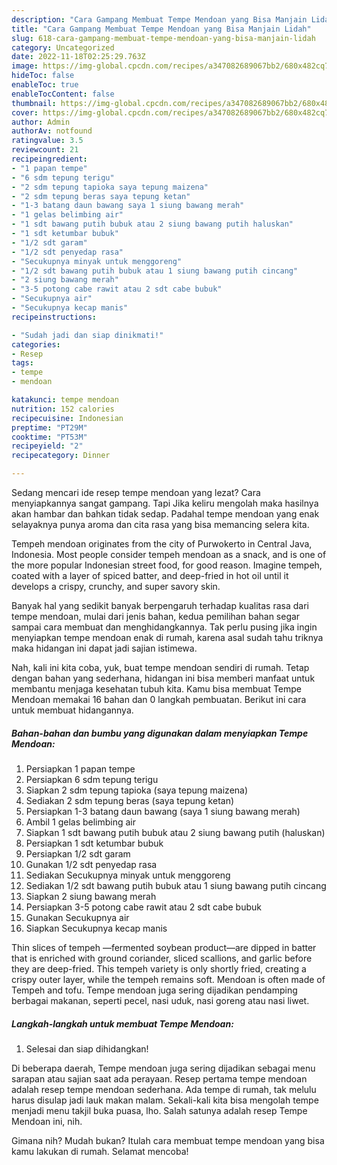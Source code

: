```yaml
---
description: "Cara Gampang Membuat Tempe Mendoan yang Bisa Manjain Lidah"
title: "Cara Gampang Membuat Tempe Mendoan yang Bisa Manjain Lidah"
slug: 618-cara-gampang-membuat-tempe-mendoan-yang-bisa-manjain-lidah
category: Uncategorized
date: 2022-11-18T02:25:29.763Z
image: https://img-global.cpcdn.com/recipes/a347082689067bb2/680x482cq70/tempe-mendoan-foto-resep-utama.jpg
hideToc: false
enableToc: true
enableTocContent: false
thumbnail: https://img-global.cpcdn.com/recipes/a347082689067bb2/680x482cq70/tempe-mendoan-foto-resep-utama.jpg
cover: https://img-global.cpcdn.com/recipes/a347082689067bb2/680x482cq70/tempe-mendoan-foto-resep-utama.jpg
author: Admin
authorAv: notfound
ratingvalue: 3.5
reviewcount: 21
recipeingredient:
- "1 papan tempe"
- "6 sdm tepung terigu"
- "2 sdm tepung tapioka saya tepung maizena"
- "2 sdm tepung beras saya tepung ketan"
- "1-3 batang daun bawang saya 1 siung bawang merah"
- "1 gelas belimbing air"
- "1 sdt bawang putih bubuk atau 2 siung bawang putih haluskan"
- "1 sdt ketumbar bubuk"
- "1/2 sdt garam"
- "1/2 sdt penyedap rasa"
- "Secukupnya minyak untuk menggoreng"
- "1/2 sdt bawang putih bubuk atau 1 siung bawang putih cincang"
- "2 siung bawang merah"
- "3-5 potong cabe rawit atau 2 sdt cabe bubuk"
- "Secukupnya air"
- "Secukupnya kecap manis"
recipeinstructions:

- "Sudah jadi dan siap dinikmati!"
categories:
- Resep
tags:
- tempe
- mendoan

katakunci: tempe mendoan 
nutrition: 152 calories
recipecuisine: Indonesian
preptime: "PT29M"
cooktime: "PT53M"
recipeyield: "2"
recipecategory: Dinner

---
```



Sedang mencari ide resep tempe mendoan yang lezat? Cara menyiapkannya sangat gampang. Tapi Jika keliru mengolah maka hasilnya akan hambar dan bahkan tidak sedap. Padahal tempe mendoan yang enak selayaknya punya aroma dan cita rasa yang bisa memancing selera kita.


Tempeh mendoan originates from the city of Purwokerto in Central Java, Indonesia. Most people consider tempeh mendoan as a snack, and is one of the more popular Indonesian street food, for good reason. Imagine tempeh, coated with a layer of spiced batter, and deep-fried in hot oil until it develops a crispy, crunchy, and super savory skin.

Banyak hal yang sedikit banyak berpengaruh terhadap kualitas rasa dari tempe mendoan, mulai dari jenis bahan, kedua pemilihan bahan segar sampai cara membuat dan menghidangkannya. Tak perlu pusing jika ingin menyiapkan tempe mendoan enak di rumah, karena asal sudah tahu triknya maka hidangan ini dapat jadi sajian istimewa.


Nah, kali ini kita coba, yuk, buat tempe mendoan sendiri di rumah. Tetap dengan bahan yang sederhana, hidangan ini bisa memberi manfaat untuk membantu menjaga kesehatan tubuh kita. Kamu bisa membuat Tempe Mendoan memakai 16 bahan dan 0 langkah pembuatan. Berikut ini cara untuk membuat hidangannya.

<!--inarticleads1-->

##### Bahan-bahan dan bumbu yang digunakan dalam menyiapkan Tempe Mendoan:

1. Persiapkan 1 papan tempe
1. Persiapkan 6 sdm tepung terigu
1. Siapkan 2 sdm tepung tapioka (saya tepung maizena)
1. Sediakan 2 sdm tepung beras (saya tepung ketan)
1. Persiapkan 1-3 batang daun bawang (saya 1 siung bawang merah)
1. Ambil 1 gelas belimbing air
1. Siapkan 1 sdt bawang putih bubuk atau 2 siung bawang putih (haluskan)
1. Persiapkan 1 sdt ketumbar bubuk
1. Persiapkan 1/2 sdt garam
1. Gunakan 1/2 sdt penyedap rasa
1. Sediakan Secukupnya minyak untuk menggoreng
1. Sediakan 1/2 sdt bawang putih bubuk atau 1 siung bawang putih cincang
1. Siapkan 2 siung bawang merah
1. Persiapkan 3-5 potong cabe rawit atau 2 sdt cabe bubuk
1. Gunakan Secukupnya air
1. Siapkan Secukupnya kecap manis


Thin slices of tempeh —fermented soybean product—are dipped in batter that is enriched with ground coriander, sliced scallions, and garlic before they are deep-fried. This tempeh variety is only shortly fried, creating a crispy outer layer, while the tempeh remains soft. Mendoan is often made of Tempeh and tofu. Tempe mendoan juga sering dijadikan pendamping berbagai makanan, seperti pecel, nasi uduk, nasi goreng atau nasi liwet. 

<!--inarticleads2-->

##### Langkah-langkah untuk membuat Tempe Mendoan:


1. Selesai dan siap dihidangkan!

Di beberapa daerah, Tempe mendoan juga sering dijadikan sebagai menu sarapan atau sajian saat ada perayaan. Resep pertama tempe mendoan adalah resep tempe mendoan sederhana. Ada tempe di rumah, tak melulu harus disulap jadi lauk makan malam. Sekali-kali kita bisa mengolah tempe menjadi menu takjil buka puasa, lho. Salah satunya adalah resep Tempe Mendoan ini, nih. 

Gimana nih? Mudah bukan? Itulah cara membuat tempe mendoan yang bisa kamu lakukan di rumah. Selamat mencoba!
